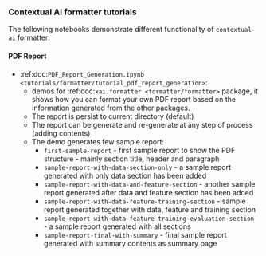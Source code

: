 ### Contextual AI formatter tutorials

The following notebooks demonstrate different functionality of `contextual-ai` formatter:

#### PDF Report
* :ref:doc:`PDF_Report_Generation.ipynb <tutorials/formatter/tutorial_pdf_report_generation>`:
    * demos for :ref:doc:`xai.formatter <formatter/formatter>` package, it shows how you can format your own 
    PDF report based on the information generated from the other packages. 
    * The report is persist to current directory (default)
    * The report can be generate and re-generate at any step of process 
    (adding contents)
    * The demo generates few sample report:
        * `first-sample-report` - first sample report to show the PDF 
        structure - mainly section title, header and paragraph
        * `sample-report-with-data-section-only` - a sample report generated 
        with only data section has been added
        * `sample-report-with-data-and-feature-section` - another sample 
        report generated after data and feature section has been added
        * `sample-report-with-data-feature-training-section` - sample report 
        generated together with data, feature and training section
        * `sample-report-with-data-feature-training-evaluation-section` - a 
        sample report generated with all sections
        * `sample-report-final-with-summary` - final sample report generated 
        with summary contents as summary page
